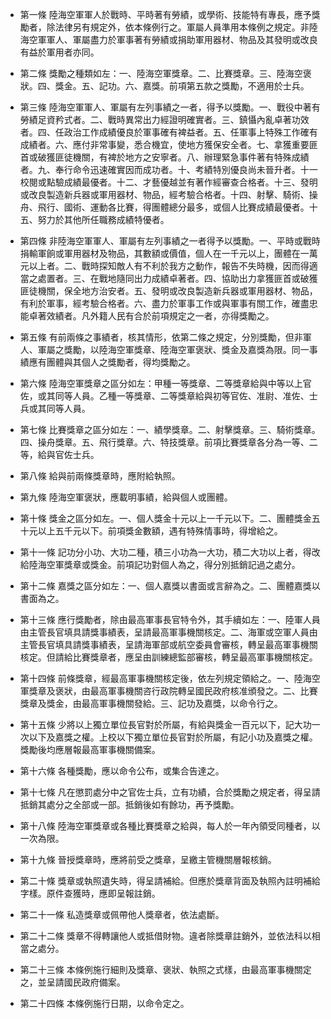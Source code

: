 * 第一條 陸海空軍軍人於戰時、平時著有勞績，或學術、技能特有專長，應予獎勵者，除法律另有規定外，依本條例行之。軍屬人員準用本條例之規定。非陸海空軍軍人、軍屬盡力於軍事著有勞績或捐助軍用器材、物品及其發明或改良有益於軍用者亦同。

* 第二條 獎勵之種類如左：一、陸海空軍獎章。二、比賽獎章。三、陸海空褒狀。四、獎金。五、記功。六、嘉獎。前項第五款之獎勵，不適用於士兵。

* 第三條 陸海空軍軍人、軍屬有左列事績之一者，得予以獎勵。一、戰役中著有勞績足資矜式者。二、戰時異常出力經證明確實者。三、鎮懾內亂卓著功效者。四、任政治工作成績優良於軍事確有裨益者。五、任軍事上特殊工作確有成績者。六、應付非常事變，悉合機宜，使地方獲保安全者。七、拿獲重要匪首或破獲匪徒機關，有裨於地方之安寧者。八、辦理緊急事件著有特殊成績者。九、奉行命令迅速確實因而成功者。十、考績特別優良尚未晉升者。十一校閱或點驗成績最優者。十二、才藝優越並有著作經審查合格者。十三、發明或改良製造新兵器或軍用器材、物品，經考驗合格者。十四、射擊、騎術、操舟、飛行、國術、運動各比賽，得團體總分最多，或個人比賽成績最優者。十五、努力於其他所任職務成績特優者。

* 第四條 非陸海空軍軍人、軍屬有左列事績之一者得予以獎勵。一、平時或戰時捐輸軍餉或軍用器材及物品，其數額或價值，個人在一千元以上，團體在一萬元以上者。二、戰時探知敵人有不利於我方之動作，報告不失時機，因而得適當之處置者。三、在戰地隨同出力成績卓著者。四、協助出力拿獲匪首或破獲匪徒機關，保全地方治安者。五、發明或改良製造新兵器或軍用器材、物品，有利於軍事，經考驗合格者。六、盡力於軍事工作或與軍事有關工作，確盡忠能卓著效績者。凡外籍人民有合於前項規定之一者，亦得獎勵之。

* 第五條 有前兩條之事績者，核其情形，依第二條之規定，分別獎勵，但非軍人、軍屬之獎勵，以陸海空軍獎章、陸海空軍褒狀、獎金及嘉獎為限。同一事績應有團體與其個人之獎勵者，得均獎勵之。

* 第六條 陸海空軍獎章之區分如左：甲種一等獎章、二等獎章給與中等以上官佐，或其同等人員。乙種一等獎章、二等獎章給與初等官佐、准尉、准佐、士兵或其同等人員。

* 第七條 比賽獎章之區分如左：一、績學獎章。二、射擊獎章。三、騎術獎章。四、操舟獎章。五、飛行獎章。六、特技獎章。前項比賽獎章各分為一等、二等，給與官佐士兵。

* 第八條 給與前兩條獎章時，應附給執照。

* 第九條 陸海空軍褒狀，應載明事績，給與個人或團體。

* 第十條 獎金之區分如左。一、個人獎金十元以上一千元以下。二、團體獎金五十元以上五千元以下。前項獎金數額，遇有特殊情事時，得增給之。

* 第十一條 記功分小功、大功二種，積三小功為一大功，積二大功以上者，得改給陸海空軍獎章或獎金。前項記功對個人為之，得分別抵銷記過之處分。

* 第十二條 嘉獎之區分如左：一、個人嘉獎以書面或言辭為之。二、團體嘉獎以書面為之。

* 第十三條 應行獎勵者，除由最高軍事長官特令外，其手續如左：一、陸軍人員由主管長官填具請獎事績表，呈請最高軍事機關核定。二、海軍或空軍人員由主管長官填具請獎事績表，呈請海軍部或航空委員會審核，轉呈最高軍事機關核定。但請給比賽獎章者，應呈由訓練總監部審核，轉呈最高軍事機關核定。

* 第十四條 前條獎章，經最高軍事機關核定後，依左列規定領給之。一、陸海空軍獎章及褒狀，由最高軍事機關咨行政院轉呈國民政府核准頒發之。二、比賽獎章及獎金，由最高軍事機關發給。三、記功及嘉獎，以命令行之。

* 第十五條 少將以上獨立單位長官對於所屬，有給與獎金一百元以下，記大功一次以下及嘉獎之權。上校以下獨立單位長官對於所屬，有記小功及嘉獎之權。獎勵後均應層報最高軍事機關備案。

* 第十六條 各種獎勵，應以命令公布，或集合告達之。

* 第十七條 凡在懲罰處分中之官佐士兵，立有功績，合於獎勵之規定者，得呈請抵銷其處分之全部或一部。抵銷後如有餘功，再予獎勵。

* 第十八條 陸海空軍獎章或各種比賽獎章之給與，每人於一年內領受同種者，以一次為限。

* 第十九條 晉授獎章時，應將前受之獎章，呈繳主管機關層報核銷。

* 第二十條 獎章或執照遺失時，得呈請補給。但應於獎章背面及執照內註明補給字樣。原件查獲時，應即呈報註銷。

* 第二十一條 私造獎章或佩帶他人獎章者，依法處斷。

* 第二十二條 獎章不得轉讓他人或抵借財物。違者除獎章註銷外，並依法科以相當之處分。

* 第二十三條 本條例施行細則及獎章、褒狀、執照之式樣，由最高軍事機關定之，並呈請國民政府備案。

* 第二十四條 本條例施行日期，以命令定之。


